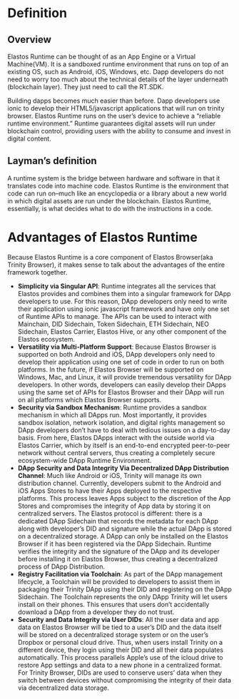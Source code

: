 # Definition
## Overview

Elastos Runtime can be thought of as an App Engine or a Virtual Machine(VM). It is a sandboxed runtime environment that runs on top of an existing OS, such as Android, iOS, Windows, etc.  Dapp developers do not need to worry too much about the technical details of the layer underneath (blockchain layer). They just need to call the RT.SDK.

Building dapps becomes much easier than before. Dapp developers use ionic to develop their HTML5/javascript applications that will run on trinity browser. Elastos Runtime runs on the user’s device to achieve a “reliable runtime environment.” Runtime guarantees digital assets will run under blockchain control, providing users with the ability to consume and invest in digital content.

## Layman’s definition

A runtime system is the bridge between hardware and software in that it translates code into machine code. Elastos Runtime is the environment that code can run on–much like an encyclopedia or a library about a new world in which digital assets are run under the blockchain.  Elastos Runtime, essentially, is what decides what to do with the instructions in a code.

# Advantages of Elastos Runtime

Because Elastos Runtime is a core component of Elastos Browser(aka Trinity Browser), it makes sense to talk about the advantages of the entire framework together.

- **Simplicity via Singular API**: Runtime integrates all the services that Elastos provides and combines them into a singular framework for DApp developers to use. For this reason, DApp developers only need to write their application using ionic javascript framework and have only one set of Runtime APIs to manage. The APIs can be used to interact with Mainchain, DID Sidechain, Token Sidechain, ETH Sidechain, NEO Sidechain, Elastos Carrier, Elastos Hive, or any other component of the Elastos ecosystem.
- **Versatility via Multi-Platform Support**: Because Elastos Browser is supported on both Android and iOS, DApp developers only need to develop their application using one set of code in order to run on both platforms. In the future, if Elastos Browser will be supported on Windows, Mac, and Linux, it will provide tremendous versatility for DApp developers. In other words, developers can easily develop their DApps using the same set of APIs for Elastos Browser and their DApp will run on all platforms which Elastos Browser supports.
- **Security via Sandbox Mechanism**: Runtime provides a sandbox mechanism in which all DApps run. Most importantly, it provides sandbox isolation, network isolation, and digital rights management so DApp developers don’t have to deal with tedious issues on a day-to-day basis. From here, Elastos DApps interact with the outside world via Elastos Carrier, which by itself is an end-to-end encrypted peer-to-peer network without central servers, thus creating a completely secure ecosystem-wide DApp Runtime Environment.
- **DApp Security and Data Integrity Via Decentralized DApp Distribution Channel**: Much like Android or iOS, Trinity will manage its own distribution channel. Currently, developers submit to the Android and iOS Apps Stores to have their Apps deployed to the respective platforms. This process leaves Apps subject to the discretion of the App Stores and compromises the integrity of App data by storing it on centralized servers. The Elastos protocol is different: there is a dedicated DApp Sidechain that records the metadata for each DApp along with developer’s DID and signature while the actual DApp is stored on a decentralized storage. A DApp can only be installed on the Elastos Browser if it has been registered via the DApp Sidechain. Runtime verifies the integrity and the signature of the DApp and its developer before installing it on Elastos Browser, thus creating a decentralized process of DApp Distribution.
- **Registry Facilitation via Toolchain**: As part of the DApp management lifecycle, a Toolchain will be provided to developers to assist them in packaging their Trinity DApp using their DID and registering on the DApp Sidechain. The Toolchain represents the only DApp Trinity will let users install on their phones. This ensures that users don’t accidentally download a DApp from a developer they do not trust.
- **Security and Data Integrity via User DIDs**: All the user data and app data on Elastos Browser will be tied to a user’s DID and the data itself will be stored on a decentralized storage system or on the user’s Dropbox or personal cloud drive. Thus, when users install Trinity on a different device, they login using their DID and all their data populates automatically. This process parallels Apple’s use of the icloud drive to restore App settings and data to a new phone in a centralized format. For Trinity Browser, DIDs are used to conserve users’ data when they switch between devices without compromising the integrity of their data via decentralized data storage.